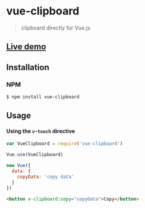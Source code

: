 # vue-clipboard
> clipboard directly for Vue.js


## [Live demo](http://xiaokaike.github.io/vue-clipboard/)

## Installation

### NPM
```bash
$ npm install vue-clipboard
```

## Usage

#### Using the `v-touch` directive

```js
var VueClipboard = require('vue-clipboard')

Vue.use(VueClipboard)

new Vue({
  data: {
    copyData: 'copy data'
  }
})
```

```html
<button v-clipboard:copy="copyData">Copy</button>

```
